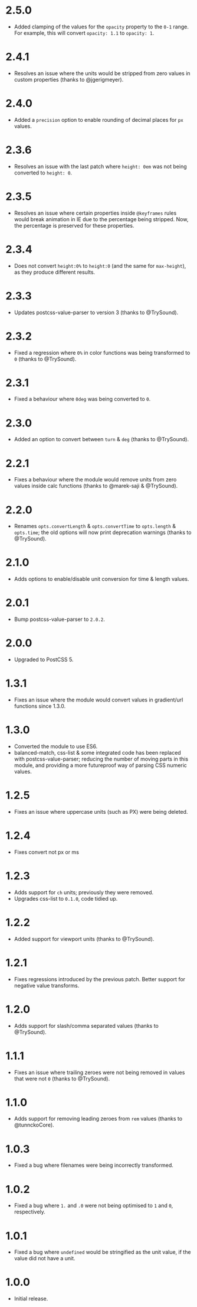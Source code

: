 # 2.5.0

* Added clamping of the values for the `opacity` property to the `0-1` range.
  For example, this will convert `opacity: 1.1` to `opacity: 1`.

# 2.4.1

* Resolves an issue where the units would be stripped from zero values in
  custom properties (thanks to @jgerigmeyer).

# 2.4.0

* Added a `precision` option to enable rounding of decimal places for
  `px` values.

# 2.3.6

* Resolves an issue with the last patch where `height: 0em` was not being
  converted to `height: 0`.

# 2.3.5

* Resolves an issue where certain properties inside `@keyframes` rules would
  break animation in IE due to the percentage being stripped. Now, the
  percentage is preserved for these properties.

# 2.3.4

* Does not convert `height:0%` to `height:0` (and the same for `max-height`), as
  they produce different results.

# 2.3.3

* Updates postcss-value-parser to version 3 (thanks to @TrySound).

# 2.3.2

* Fixed a regression where `0%` in color functions was being transformed to `0`
  (thanks to @TrySound).

# 2.3.1

* Fixed a behaviour where `0deg` was being converted to `0`.

# 2.3.0

* Added an option to convert between `turn` & `deg` (thanks to @TrySound).

# 2.2.1

* Fixes a behaviour where the module would remove units from zero values inside
  calc functions (thanks to @marek-saji & @TrySound).

# 2.2.0

* Renames `opts.convertLength` & `opts.convertTime` to
  `opts.length` & `opts.time`; the old options will now print deprecation
  warnings (thanks to @TrySound).

# 2.1.0

* Adds options to enable/disable unit conversion for time & length values.

# 2.0.1

* Bump postcss-value-parser to `2.0.2`.

# 2.0.0

* Upgraded to PostCSS 5.

# 1.3.1

* Fixes an issue where the module would convert values in gradient/url functions
  since 1.3.0.

# 1.3.0

* Converted the module to use ES6.
* balanced-match, css-list & some integrated code has been replaced with
  postcss-value-parser; reducing the number of moving parts in this module, and
  providing a more futureproof way of parsing CSS numeric values.

# 1.2.5

* Fixes an issue where uppercase units (such as PX) were being deleted.

# 1.2.4

* Fixes convert not px or ms

# 1.2.3

* Adds support for `ch` units; previously they were removed.
* Upgrades css-list to `0.1.0`, code tidied up.

# 1.2.2

* Added support for viewport units (thanks to @TrySound).

# 1.2.1

* Fixes regressions introduced by the previous patch. Better support for
  negative value transforms.

# 1.2.0

* Adds support for slash/comma separated values (thanks to @TrySound).

# 1.1.1

* Fixes an issue where trailing zeroes were not being removed in
  values that were not `0` (thanks to @TrySound).

# 1.1.0

* Adds support for removing leading zeroes from `rem` values
  (thanks to @tunnckoCore).

# 1.0.3

* Fixed a bug where filenames were being incorrectly transformed.

# 1.0.2

* Fixed a bug where `1.` and `.0` were not being optimised to `1` and `0`,
  respectively.

# 1.0.1

* Fixed a bug where `undefined` would be stringified as the unit value, if the
  value did not have a unit.

# 1.0.0

* Initial release.
